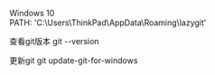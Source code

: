 Windows 10  
PATH: 'C:\Users\ThinkPad\AppData\Roaming\lazygit'

查看git版本
git --version

更新git
git update-git-for-windows
